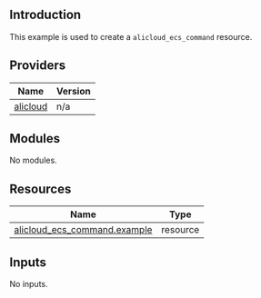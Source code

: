 <!-- BEGIN_TF_DOCS -->
## Introduction

This example is used to create a `alicloud_ecs_command` resource.

## Providers

| Name | Version |
|------|---------|
| <a name="provider_alicloud"></a> [alicloud](#provider\_alicloud) | n/a |

## Modules

No modules.

## Resources

| Name | Type |
|------|------|
| [alicloud_ecs_command.example](https://registry.terraform.io/providers/aliyun/alicloud/latest/docs/resources/ecs_command) | resource |

## Inputs

No inputs.
<!-- END_TF_DOCS -->    